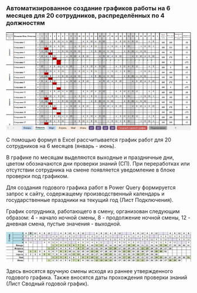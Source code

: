 ### Автоматизированное создание графиков работы на 6 месяцев для 20 сотрудников, распределённых по 4 должностям  


<img src="https://github.com/SteppyN/work_schedule_in_excel/blob/main/schedule.png">

С помощью формул в Excel рассчитывается график работ для 20 сотрудников на 6 месяцев (январь - июнь).

В графике по месяцам выделяются выходные и праздничные дни, цветом обозначаются дни проверки знаний (СП). При переработках или отсутствии сотрудника на смене появляется уведомление в блоке проверки под графиком.

Для создания годового графика работ в Power Query формируется запрос к сайту, содержащему производственный календарь и государственные праздники на текущий год (Лист Подключения).

График сотрудника, работающего в смену, организован следующим образом: 4 - начало ночной смены, 8 - продолжение ночной смены, 12 - дневная смена, пустые значения - выходной. 


<img src="https://github.com/SteppyN/work_schedule_in_excel/blob/main/sample.png">

Здесь вносятся вручную смены исходя из раннее утвержденного годового графика. Также вносятся даты прохождения проверки знаний (Лист Сводный годовой график).
